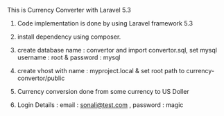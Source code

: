 
This is Currency Converter with Laravel 5.3

1) Code implementation is done by using Laravel framework 5.3

2) install dependency using composer.

3) create database name : convertor  and import convertor.sql, set mysql username : root & password : mysql

4) create vhost with name : myproject.local & set root path to currency-convertor/public

5) Currency conversion done from some currency to US Doller

6) Login Details :  email : sonali@test.com , password : magic

